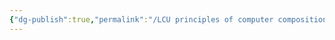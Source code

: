 ```yaml
---
{"dg-publish":true,"permalink":"/LCU principles of computer composition/算数逻辑单元/","dgPassFrontmatter":true,"noteIcon":"","created":"2024-11-28T11:10:54.064+08:00","updated":"2025-03-30T15:08:58.156+08:00"}
---
```


